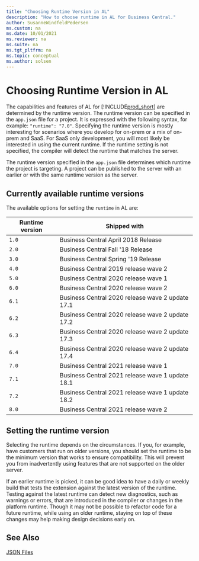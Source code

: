 ```yaml
---
title: "Choosing Runtime Version in AL"
description: "How to choose runtime in AL for Business Central."
author: SusanneWindfeldPedersen
ms.custom: na
ms.date: 10/01/2021
ms.reviewer: na
ms.suite: na
ms.tgt_pltfrm: na
ms.topic: conceptual
ms.author: solsen
---
```


# Choosing Runtime Version in AL

The capabilities and features of AL for [!INCLUDE[prod_short](../includes/prod_short.md)] are determined by the runtime version. The runtime version can be specified in the `app.json` file for a project. It is expressed with the following syntax, for example: `"runtime": "7.0"`. Specifying the runtime version is mostly interesting for scenarios where you develop for on-prem or a mix of on-prem and SaaS. For SaaS only development, you will most likely be interested in using the current runtime. If the runtime setting is not specified, the compiler will detect the runtime that matches the server.

The runtime version specified in the `app.json` file determines which runtime the project is targeting. A project can be published to the server with an earlier or with the same runtime version as the server. 

## Currently available runtime versions

The available options for setting the `runtime` in AL are:

|Runtime version|Shipped with                       |
|---------------|-----------------------------------|
|`1.0`          |Business Central April 2018 Release|
|`2.0`          |Business Central Fall '18 Release  |
|`3.0`          |Business Central Spring '19 Release|
|`4.0`          |Business Central 2019 release wave 2|
|`5.0`          |Business Central 2020 release wave 1|
|`6.0`          |Business Central 2020 release wave 2|
|`6.1`          |Business Central 2020 release wave 2 update 17.1|
|`6.2`          |Business Central 2020 release wave 2 update 17.2|
|`6.3`          |Business Central 2020 release wave 2 update 17.3|
|`6.4`          |Business Central 2020 release wave 2 update 17.4|
|`7.0`          |Business Central 2021 release wave 1|
|`7.1`          |Business Central 2021 release wave 1 update 18.1|
|`7.2`          |Business Central 2021 release wave 1 update 18.2|
|`8.0`          |Business Central 2021 release wave 2|

## Setting the runtime version

Selecting the runtime depends on the circumstances. If you, for example, have customers that run on older versions, you should set the runtime to be the minimum version that works to ensure compatibility. This will prevent you from inadvertently using features that are not supported on the older server.

If an earlier runtime is picked, it can be good idea to have a daily or weekly build that tests the extension against the latest version of the runtime. Testing against the latest runtime can detect new diagnostics, such as warnings or errors, that are introduced in the compiler or changes in the platform runtime. Though it may not be possible to refactor code for a future runtime, while using an older runtime, staying on top of these changes may help making design decisions early on.

## See Also

[JSON Files](devenv-json-files.md)  